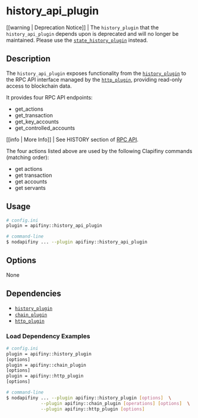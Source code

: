# history_api_plugin

[[warning | Deprecation Notice]]
| The `history_plugin` that the `history_api_plugin` depends upon is deprecated and will no longer be maintained. Please use the [`state_history_plugin`](../state_history_plugin/index.md) instead.

## Description

The `history_api_plugin` exposes functionality from the [`history_plugin`](../history_plugin/index.md) to the RPC API interface managed by the [`http_plugin`](../http_plugin/index.md), providing read-only access to blockchain data.

It provides four RPC API endpoints:

* get_actions
* get_transaction
* get_key_accounts
* get_controlled_accounts

[[info | More Info]]
| See HISTORY section of [RPC API](https://developers.apifiny.io/apifiny-nodapifiny/reference).

The four actions listed above are used by the following Clapifiny commands (matching order):

* get actions
* get transaction
* get accounts
* get servants

## Usage

```sh
# config.ini
plugin = apifiny::history_api_plugin

# command-line
$ nodapifiny ... --plugin apifiny::history_api_plugin
```

## Options

None

## Dependencies

* [`history_plugin`](../history_plugin/index.md)
* [`chain_plugin`](../chain_plugin/index.md)
* [`http_plugin`](../http_plugin/index.md)

### Load Dependency Examples

```sh
# config.ini
plugin = apifiny::history_plugin
[options]
plugin = apifiny::chain_plugin
[options]
plugin = apifiny::http_plugin
[options]

# command-line
$ nodapifiny ... --plugin apifiny::history_plugin [options]  \
             --plugin apifiny::chain_plugin [operations] [options]  \
             --plugin apifiny::http_plugin [options]
```
